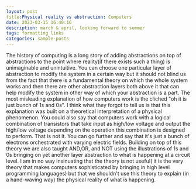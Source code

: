 ```yaml
---
layout: post
title:Physical reality vs abstraction: Computers
date: 2023-03-15 16:40:16
description: march & april, looking forward to summer
tags: formatting links
categories: sample-posts
---
```


The history of computing is a long story of adding abstractions on top of abstractions to the point where reality(if there exists such a thing) is unimaginable and unintuitive.
You can choose one particular layer of abstraction to modify the system in a certain way but it should not blind us from the fact that there is a fundamental theory on which the whole system works and then there are other abstraction layers both above it that can help modify the system in other way of which your abstraction is a part.
The most misleading explanation of how computers work is the cliched "oh it is just bunch of 1s and 0s".
I think what they forgot to tell us is that this explanation was built on a theoretical interpretation of a physical phenomenon.
You could also say that computers work with a logical combination of transistors that take input as high/low voltage and output the high/low voltage depending on the operation this combination is designed to perform. That is not it. You can go further and say that it's just a bunch of electrons orchestrated with varying electric fields. Building on top of this theory we are also taught AND,OR, and NOT using the illustrations of 1s and 0s bringing on yet another layer abstraction to what is happening at a circuit level.
I am in no way insinuating that the theory is not useful( it is the very theory that makes computers sophisticated by bringing in high level programming languages) but that we shouldn't use this theory to explain (in a hand-waving way) the physical reality of what is happening. 